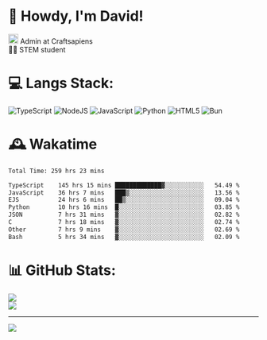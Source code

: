 # 👋 Howdy, I'm David!
<img src="https://cdn.discordapp.com/role-icons/959259258829021255/243d02ee3fbd0821de14bf13a0cde87b.webp?size=2048" height=20> Admin at Craftsapiens<br>👨‍🔬 STEM student

# 💻 Langs Stack:
![TypeScript](https://img.shields.io/badge/typescript-%23007ACC.svg?style=for-the-badge&logo=typescript&logoColor=white) ![NodeJS](https://img.shields.io/badge/node.js-6DA55F?style=for-the-badge&logo=node.js&logoColor=white) ![JavaScript](https://img.shields.io/badge/javascript-%23323330.svg?style=for-the-badge&logo=javascript&logoColor=%23F7DF1E) ![Python](https://img.shields.io/badge/python-3670A0?style=for-the-badge&logo=python&logoColor=ffdd54)  ![HTML5](https://img.shields.io/badge/html5-%23E34F26.svg?style=for-the-badge&logo=html5&logoColor=white) ![Bun](https://img.shields.io/badge/Bun-%23000000.svg?style=for-the-badge&logo=bun&logoColor=white) 

# 🕰️ Wakatime 
<!--START_SECTION:waka-->

```txt
Total Time: 259 hrs 23 mins

TypeScript    145 hrs 15 mins █████████████▓░░░░░░░░░░░   54.49 %
JavaScript    36 hrs 7 mins   ███▒░░░░░░░░░░░░░░░░░░░░░   13.56 %
EJS           24 hrs 6 mins   ██▒░░░░░░░░░░░░░░░░░░░░░░   09.04 %
Python        10 hrs 16 mins  █░░░░░░░░░░░░░░░░░░░░░░░░   03.85 %
JSON          7 hrs 31 mins   ▓░░░░░░░░░░░░░░░░░░░░░░░░   02.82 %
C             7 hrs 18 mins   ▓░░░░░░░░░░░░░░░░░░░░░░░░   02.74 %
Other         7 hrs 9 mins    ▓░░░░░░░░░░░░░░░░░░░░░░░░   02.69 %
Bash          5 hrs 34 mins   ▓░░░░░░░░░░░░░░░░░░░░░░░░   02.09 %
```

<!--END_SECTION:waka-->

# 📊 GitHub Stats:

![](https://github-readme-stats.vercel.app/api?username=davidcanas&theme=dark&hide_border=false&count_private=true)<br/>
![](https://github-readme-stats.vercel.app/api/top-langs/?username=davidcanas&theme=dark&hide_border=false&include_all_commits=true&count_private=true&layout=compact)

---
[![](https://visitcount.itsvg.in/api?id=davidcanas&icon=0&color=0)](https://visitcount.itsvg.in)

